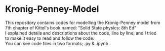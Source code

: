# Kronig-Penney-Model
This repository contains codes for modelling the Kronig-Penney model from 7th chapter of Kittel's book named: "Solid State physics: 8th Ed"  
I explained details and descriptions about the code, line by line; and I tried to make it easy to read and follow the code.  
You can see code files in two formats; .py & .ipynb .
